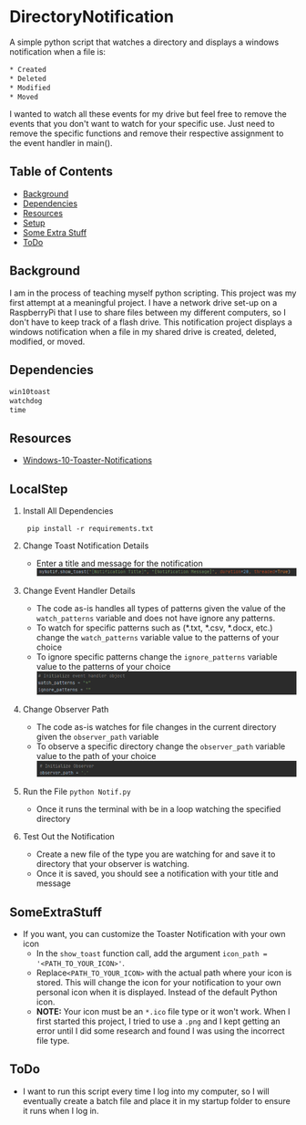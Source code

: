 
# DirectoryNotification
A simple python script that watches a directory and displays a windows notification when a file is:

    * Created
    * Deleted
    * Modified
    * Moved
I wanted to watch all these events for my drive but feel free to remove the events that you don't want to watch for your specific use. Just need to remove the specific functions and remove their respective assignment to the event handler in main().
## Table of Contents
* [Background](#Background)
* [Dependencies](#Dependencies)
* [Resources](#Resources)
* [Setup](#LocalStep)
* [Some Extra Stuff](#SomeExtraStuff)
* [ToDo](#ToDo)

## Background
I am in the process of teaching myself python scripting. This project was my first attempt
at a meaningful project. I have a network drive set-up on a RaspberryPi that I use to share files between my different computers, so I don't have to keep track of a flash drive. This notification project displays a windows notification when a file in my shared drive is created, deleted, modified, or moved.

## Dependencies

    win10toast
    watchdog
    time
## Resources
* [Windows-10-Toaster-Notifications]

## LocalStep
1) Install All Dependencies

		pip install -r requirements.txt

2) Change Toast Notification Details
	* Enter a title and message for the notification
	![alt text](images/ToastNotifation.png)

3) Change Event Handler Details
	* The code as-is handles all types of patterns given the value of the `watch_patterns` variable and does not have ignore any patterns.
	* To watch for specific patterns such as (*.txt, *.csv, *.docx, etc.) change the `watch_patterns` variable value to the patterns of your choice
	* To ignore specific patterns change the `ignore_patterns` variable value to the patterns of your choice
	![alt text](images/EventHandlerDetails.png)

4) Change Observer Path
	* The code as-is watches for file changes in the current directory given the `observer_path` variable
	* To observe a specific directory change the `observer_path` variable value to the path of your choice
	![alt text](images/ObserverPath.png)

5) Run the File
	`python Notif.py`
	* Once it runs the terminal with be in a loop watching the specified directory

6) Test Out the Notification
	* Create a new file of the type you are watching for and save it to directory that your observer is watching.
	* Once it is saved, you should see a notification with your title and message

## SomeExtraStuff
* If you want, you can customize the Toaster Notification with your own icon
	* In the `show_toast` function call, add the argument `icon_path = '<PATH_TO_YOUR_ICON>'`.
	* Replace`<PATH_TO_YOUR_ICON>` with the actual path where your icon is stored. This will change the icon for your notification to your own personal icon when it is displayed. Instead of the default Python icon.
	* **NOTE:** Your icon must be an `*.ico` file type or it won't work. When I first started this project, I tried to use a `.png` and I kept getting an error until I did some research and found I was using the incorrect file type.

## ToDo
* I want to run this script every time I log into my computer, so I will eventually create a batch file and place it in my startup folder to ensure it runs when I log in.


[Windows-10-Toaster-Notifications]: <https://github.com/jithurjacob/Windows-10-Toast-Notifications>
